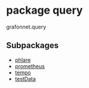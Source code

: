 # package query

grafonnet.query

## Subpackages

* [phlare](query/phlare.md)
* [prometheus](query/prometheus.md)
* [tempo](query/tempo.md)
* [testData](query/testData.md)

